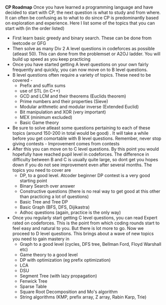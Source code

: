 **CP Roadmap**
Once you have learned a programming language and have decided to start with CP, the next question is what to study and from where. It can often be confusing as to what to do since CP is predominantly based on exploration and experience. Here I list some of the topics that you can start with (in the order listed)


 - First learn basic greedy and binary search. These can be done from leetcode or GFG
 - Then solve as many Div 2 A level questions in codeforces as possible (atleast 50). This can done from the problemset or A2OJ ladder. You will build up speed as you keep practicing
 - Once you have started getting A level questions on your own fairly frequently and quickly, you can now move on to B level questions.
 - B level questions often require a variety of topics. These need to be covered - 
   - Prefix and suffix sums
   - use of STL (in C++)
   - GCD and LCM and their theorems (Euclids theorem)
   - Prime numbers and their properties (Sieve)
   - Modular arithmetic and modular inverse (Extended Euclid)
   - Bit manipulation and XOR (very important)
   - MEX (minimum excluded)
   - Basic Game theory
 - Be sure to solve atleast some questions pertaining to each of these topics (around 150-200 in total would be good) . It will take a while before you get comortable with B level questions. Remember, never stop giving contests - Improvement comes from contests
 - After this you can move on to C level questions. By this point you would hopefully have reached pupil level in codeforces. The difference in difficulty between B and C is usually quite large, so dont get you hopes down if you do not see improvement even after several months. The topics you need to cover are 
   - DP, to a good level. Atcoder beginner DP contest is a very good starting point
   - Binary Search over answer
   - Constructive questions (there is no real way to get good at this other than practicing a lot of questions)
   - Basic Tree and Tree DP
   - Basic Graph (BFS, DFS, Dijikastra)
   - Adhoc questions (again, practice is the only way)
 - Once you regularly start getting C level questions, you can read Expert rated on codeforces. This is the point from which coding rounds start to feel easy and natural to you. But there is lot more to go. Now we proceed to D level questions. This brings about a wave of new topics you need to gain mastery in 
   - Graph to a good level (cycles, DFS tree, Bellman Ford, Floyd Warshall etc)
   - Game theory to a good level
   - DP with optimization (eg prefix optimization)
   - LCA
   - DSU
   - Segment Tree (with lazy propagation)
   - Fenwick Tree
   - Sparse Table
   - Square Root Decomposition and Mo's algorithm
   - String algorithms (KMP, prefix array, Z array, Rabin Karp, Trie)
